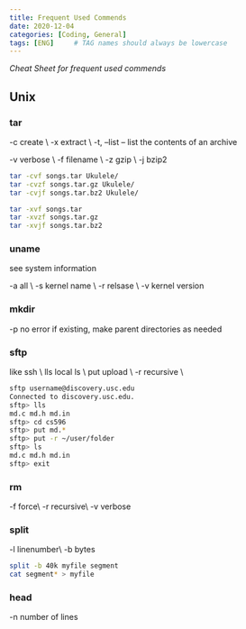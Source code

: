 ```yaml
---
title: Frequent Used Commends
date: 2020-12-04
categories: [Coding, General]
tags: [ENG]     # TAG names should always be lowercase
---
```


*Cheat Sheet for frequent used commends*

## Unix

### tar
-c create \\
-x extract \\
-t, –list – list the contents of an archive

-v verbose \\
-f filename \\
-z gzip \\
-j bzip2

```bash
tar -cvf songs.tar Ukulele/
tar -cvzf songs.tar.gz Ukulele/
tar -cvjf songs.tar.bz2 Ukulele/

tar -xvf songs.tar
tar -xvzf songs.tar.gz
tar -xvjf songs.tar.bz2
```

### uname

see system information

-a all \\
-s kernel name \\
-r relsase \\
-v kernel version

### mkdir

-p no error if existing, make parent directories as needed

### sftp

like ssh \\
lls local ls \\
put upload \\
-r recursive \\

```bash
sftp username@discovery.usc.edu
Connected to discovery.usc.edu.
sftp> lls 
md.c md.h md.in
sftp> cd cs596
sftp> put md.*
sftp> put -r ~/user/folder
sftp> ls
md.c md.h md.in
sftp> exit
```

### rm

-f force\\
-r recursive\\
-v verbose

### split

-l linenumber\\
-b bytes

```bash
split -b 40k myfile segment
cat segment* > myfile
```

### head
-n number of lines
